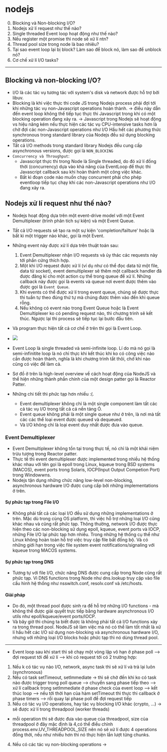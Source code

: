 # nodejs
0. Blocking và Non-blocking I/O?
1. Nodejs xử lí request như thế nào?
2. Single threaded Event loop hoạt động như thế nào?
3. Nếu register một promise thì node sẽ xử lí ntn?
4. Thread pool size trong node là bao nhiêu?
5. Tại sao event loop lại bị block? Làm sao để block nó, làm sao để unblock nó?
6. Cơ chế xử lí I/O tasks?

------------------------------------------------------------------------------
## Blocking và non-blocking I/O?
- I/O là các tác vụ tương tác với system's disk và network được hỗ trợ bởi libuv.
- Blocking là khi việc thực thi code JS trong Nodejs process phải đợi tới khi những tác vụ non-Javascript operations hoàn thành.
-> điều này dẫn đến event loop không thế tiếp tục thực thi Javascript trong khi có một blocking operation đang xảy ra.
-> Javascript trong Nodejs sẽ hoạt động vs hiệu năng kém nếu thực hiện các tác vụ CPU-intensive tasks hơn là chờ đợi các non-Javascript operations như I/O
Hầu hết các phương thức synchronous trong standard library của Nodejs đều sử dụng blocking operations.
- Tất cả I/O methods trong standard library Nodejs đều cung cấp asynchronous versions, được gọi là `NON_BLOCKING`
- `Concurrency và Throughput`:
  - Javascript thực thi trong Node là Single threaded, do đó xử lí đồng thời (concurrency)
  dựa vào khả năng của EventLoop để thực thi Javascript callback sau khi hoàn thành một công việc khác.
  - Bất kì đoạn code nào muốn chạy concurrent phải cho phép eventloop tiếp tục chạy khi các non-Javascript operations như I/O đang xảy ra.
  
## Nodejs xử lí request như thế nào?
- Nodejs hoạt động dựa trên một event-drive model với một Event Demultiplexer (trình phân tích sự kiện) và một Event Queue.
- Tất cả I/O requests sẽ tạo ra một sự kiện 'completion/failture' hoặc là bất kì một trigger nào khác, gọi là một Event.
- Những event này được xử lí dựa trên thuật toán sau:
  1. Event Demultiplexer nhận I/O requests và ủy thác các requests này tới phần cứng thích hợp.
  2. Một khi I/O request được xử lí (ví dụ như có thể đọc data từ một file, data từ socket), event demultiplexer sẽ thêm một callback handler đã được đăng kí cho một action cụ thể trong queue để xử lí.
  Những callback này được gọi là events và queue nơi event được thêm vào được gọi là `Event Queue`.
  3. Khi events có thể được xử lí trong event queue, chúng sẽ được thực thi tuần tự theo đúng thứ tự mà chúng được thêm vào đến khi queue rỗng.
  4. Nếu không có event nào trong Event Queue hoặc là Event Demultiplexer ko có pending request nào, thì chương trình sẽ kết thúc.
  Ngược lại thì process sẽ tiếp tục lại bước đầu tiên.
- Và program thực hiện tất cả cơ chế ở trên thì gọi là Event Loop.
- <img src='https://miro.medium.com/max/561/1*3fzASvL5gFrSC64hHKzQOQ.jpeg'/>

- Event Loop là single threaded và semi-infinite loop. Lí do mà nó gọi là semi-infinitite loop là nó chỉ thực khi kết thúc khi ko có công việc nào cần được hoàn thành, nghĩa là khi chương trình tắt thôi, chớ khi nào cũng có việc để làm cả.
- Sơ đồ ở trên là high-level overview về cách hoạt động của NodeJS và thể hiện những thành phần chính của một design patter gọi là Reactor Patter.
- Những chi tiết thì phức tạp hơn nhiều :(. 
  - Event demultiplexer không chỉ là một single component làm tất các cả tác vụ I/O trong tất cả cá nền tảng Ó.
  - Event queue không phải là một single queue như ở trên, là nơi mà tất các các thể loại event được queued và dequeued.
  - Và I/O không chỉ là loại event duy nhất được đưa vào queue.
### Event Demultiplexer
- Event Demultiplexer không tồn tại trong thực tế, nó chỉ là một khái niệm trừu tượng trong Reactor patter.
- Thực tế thì event demultiplexer được implemented trong nhiều hệ thống khác nhau với tên gọi là epoll trong Linux, kqueue trong BSD systems (MACOS), event ports trong Solaris, IOCP(Input Output Competion Port) trong Windowwns.
- Nodejs tận dụng những chức năng low-level non-blocking, asynchronous hardware I/O được cung cấp bởi những implementations ở trên.

#### Sự phức tạp trong File I/O
- Không phải tất cả các loại I/O đều sử dụng những implementations ở trên. Mặc dù trong cùng OS platform, thì việc hỗ trợ những loại I/O cũng khác nhau và cũng rất phức tạp. Thông thường, network I/O được thực hiện theo các non-blocking sử dụng epoll, kqueue, event ports và IOCP, những File I/O lại phức tạp hơn nhiều. Trong những hệ thống cụ thể như Linux không hoàn toàn hỗ trợ việc truy cập file bất đồng bộ. Và có những giới hạn trong việc file system event notifications/signaling với kqueue trong MACOS systems. 
#### Sự phức tạp trong DNS
- Tương tự với file I/O, chức năng DNS được cung cấp trong Node cũng rất phức tạp. Vì DNS functions trong Node như dns.lookup truy cập vào file cấu hình hệ thống như nsswitch.conf, resolv.conf và /etc/hosts.
#### Giải pháp
- Do đó, một thread pool được sinh ra để hỗ trợ những I/O functions - mà không thể được giải quyết trực tiếp bằng hardware asynchronous I/O utils như epoll/kqueue/event ports/IOCP. 
- Và bây giờ thì chúng ta biết được là không phải tất cả I/O functions xảy ra trong thread pool. NodeJS sẽ làm việc mà nó có thể làm tốt nhất là xử lí hầu hết các I/O sử dụng non-blocking và asynchronous hardware I/O, nhưng với những loại I/O blocks hoặc phức tạp thì nó dùng thread pool.
 --------------------------------------------------------------------

- Event loop sau khi start thì sẽ chạy một vòng lặp vô hạn ở phase poll 
--> đợi request tới để xử lí
--> khi có request tới có 2 trường hợp: 
1. Nếu k có tác vụ nào I/O, network, async task thì sẽ xử lí và trả lại luôn (synchronous)
2. Nếu có task setTimeout, setImmediate -> thì sẽ chờ đến khi ko có task nào được trigger trong poll queue
  --> chuyển sang phase tiếp theo
  --> xử lí callback trong setImmediate ở phase check của event loop
  --> kết thúc loop
  --> nếu tới thời hạn của hàm setTimeout thì thực thi callback ở phase timers
  --> rồi quay lại phase poll để đợi request tiếp
3. Nếu có tác vụ I/O operations, hay tác vụ blocking I/O khác (crypto, ...) -> sẽ được xử lí trong threadpool (worker threads)
 - mỗi operation thì sẽ được đưa vào queue của threadpool, size của threadpool ở đây mặc định là 4,có thể điều chỉnh process.env.UV_THREADPOOL_SIZE 
 nên nó sẽ xử lí được 4 operations đồng thời, nếu như nhiều hơn thì nó thực hiện lần lượt từng chunks.
4. Nếu có các tác vụ non-blocking operations -> 
